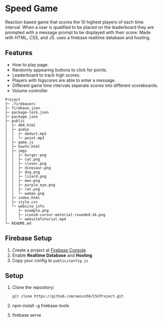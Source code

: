 # Speed Game

Reaction based game that scores the 10 highest players of each time interval. When a user is qualified to be placed on the leaderboard they are prompted with a message prompt to be displayed with their score. Made with HTML, CSS, and JS. uses a firebase realtime database and hosting.

## Features
- How to play page.
- Randomly appearing buttons to click for points.
- Leaderboard to track high scores.
- Players with higscores are able to enter a message.
- Different game time intervals seperate scores into different      scoreboards.
- Volume controller

```
Project
├─ .firebaserc
├─ firebase.json
├─ package-lock.json
├─ package.json
├─ public
│  ├─ 404.html
│  ├─ audio
│  │  ├─ deduct.mp3
│  │  └─ point.mp3
│  ├─ game.js
│  ├─ howTo.html
│  ├─ imgs
│  │  ├─ burger.png
│  │  ├─ cat.png
│  │  ├─ clover.png
│  │  ├─ dinosaur.png
│  │  ├─ dog.png
│  │  ├─ lizard.png
│  │  ├─ man.png
│  │  ├─ purple_eye.png
│  │  ├─ rat.png
│  │  └─ woman.png
│  ├─ index.html
│  ├─ style.css
│  └─ website_info
│     ├─ example.png
│     ├─ icons8-cursor-material-rounded-16.png
│     └─ websiteTutorial.mp4
└─ README.md

```
## Firebase Setup
1. Create a project at [Firebase Console](https://console.firebase.google.com)
2. Enable **Realtime Database** and **Hosting**
3. Copy your config to `public/config.js`

## Setup
1. Clone the repository:
   ```bash
   git clone https://github.com/aesco56/CSCProject.git

2. npm install -g firebase-tools

3. firebase serve



